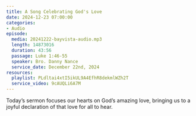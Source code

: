 ```yaml
---
title: A Song Celebrating God's Love
date: 2024-12-23 07:00:00
categories:
- Audio
episode:
  media: 20241222-bayvista-audio.mp3
  length: 14873016
  duration: 43:56
  passage: Luke 1:46-55
  speaker: Bro. Danny Nance
  service_date: December 22nd, 2024
resources:
  playlist: PLdltai4xtI5ikUL9A4EfhR8dekmlWZh2T
  service_video: 9cAUQLi6A7M
---
```

Today’s sermon focuses our hearts on God’s amazing love, bringing us to a joyful declaration of that love for all to hear.
